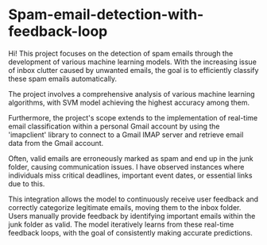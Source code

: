 # Spam-email-detection-with-feedback-loop
Hi! This project focuses on the detection of spam emails through the development of various machine learning models. 
With the increasing issue of inbox clutter caused by unwanted emails, the goal is to efficiently classify these spam emails automatically.

The project involves a comprehensive analysis of various machine learning algorithms, with SVM model achieving the highest accuracy among them.

Furthermore, the project's scope extends to the implementation of real-time email classification within a personal Gmail account by using the 'imapclient' library to connect to a Gmail IMAP server and retrieve email data from the Gmail account. 

Often, valid emails are erroneously marked as spam and end up in the junk folder, causing communication issues. I have observed instances where individuals miss critical deadlines, important event dates, or essential links due to this.

This integration allows the model to continuously receive user feedback and correctly categorize legitimate emails, moving them to the inbox folder. Users manually provide feedback by identifying important emails within the junk folder as valid. The model iteratively learns from these real-time feedback loops, with the goal of consistently making accurate predictions.
